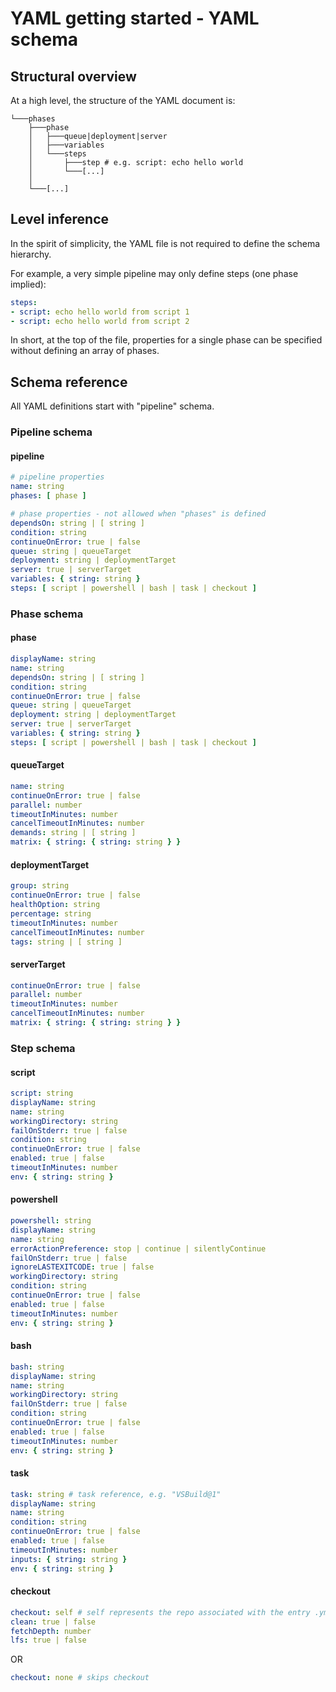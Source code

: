 # YAML getting started - YAML schema

## Structural overview

At a high level, the structure of the YAML document is:

```
└───phases
    ├───phase
    │   ├───queue|deployment|server
    │   ├───variables
    │   └───steps
    │       ├───step # e.g. script: echo hello world
    │       └───[...]
    │
    └───[...]
```

## Level inference

In the spirit of simplicity, the YAML file is not required to define the schema hierarchy.

For example, a very simple pipeline may only define steps (one phase implied):

```yaml
steps:
- script: echo hello world from script 1
- script: echo hello world from script 2
```

In short, at the top of the file, properties for a single phase can be specified without defining an array of phases.

<!-- Commenting-out template schema for now
The inference rules apply to templates as well. For details, see the schema reference section below.
-->

## Schema reference

All YAML definitions start with \"pipeline\" schema.

### Pipeline schema

#### pipeline

```yaml
# pipeline properties
name: string
phases: [ phase ]

# phase properties - not allowed when "phases" is defined
dependsOn: string | [ string ]
condition: string
continueOnError: true | false
queue: string | queueTarget
deployment: string | deploymentTarget
server: true | serverTarget
variables: { string: string }
steps: [ script | powershell | bash | task | checkout ]
```

<!-- #### repoResource

```yaml
repo: string # e.g. repo: self
clean: true | false
fetchDepth: number
lfs: true | false
``` -->

<!-- Commenting-out template schema for now
#### processTemplateReference

```yaml
name: string # relative path to process template
parameters: { string: any }
phases: [ # phase specific step overrides
  {
    name: string
    jobs: [ # phase and job specific step overrides
      {
        name: string
        steps: { string: [ script | powershell | bash | task ] }
      }
    ]
    steps: { string: [ script | powershell | bash | task ] }
  }
]
jobs: [ # job specific step overrides
  {
    name: string
    steps: { string: [ script | powershell | bash | task ] }
  }
]
steps: { string: [ script | powershell | bash | task ] } # step overrides
```

#### processTemplate

```yaml
resources: [ resource ]
phases: [ phase | phasesTemplateReference ]
jobs: [ job | jobsTemplateReference ]
steps: [ script | powershell | bash | task | stepsPhase | stepsTemplateReference ]
```
-->

### Phase schema

#### phase

```yaml
displayName: string
name: string
dependsOn: string | [ string ]
condition: string
continueOnError: true | false
queue: string | queueTarget
deployment: string | deploymentTarget
server: true | serverTarget
variables: { string: string }
steps: [ script | powershell | bash | task | checkout ]
```

#### queueTarget

```yaml
name: string
continueOnError: true | false
parallel: number
timeoutInMinutes: number
cancelTimeoutInMinutes: number
demands: string | [ string ]
matrix: { string: { string: string } }
```

#### deploymentTarget

```yaml
group: string
continueOnError: true | false
healthOption: string
percentage: string
timeoutInMinutes: number
cancelTimeoutInMinutes: number
tags: string | [ string ]
```

#### serverTarget

```yaml
continueOnError: true | false
parallel: number
timeoutInMinutes: number
cancelTimeoutInMinutes: number
matrix: { string: { string: string } }
```

<!-- Commenting-out template schema for now
#### phasesTemplateReference

```yaml
template: string # relative path
parameters: { string: any }
phases: [ # phase specific step overrides
  {
    name: string
    jobs: [ # phase and job specific step overrides
      {
        name: string
        steps: { string: [ script | powershell | bash | task ] }
      }
    ]
    steps: { string: [ script | powershell | bash | task ] }
  }
]
jobs: [ # job specific step overrides
  {
    name: string
    steps: { string: [ script | powershell | bash | task ] }
  }
]
steps: { string: [ script | powershell | bash | task ] } # step overrides
```

#### phasesTemplate

```yaml
phases: [ phase ]
jobs: [ job | jobsTemplateReference ]
steps: [ script | powershell | bash | task | stepsPhase | stepsTemplateReference ]
```
-->

<!-- Commenting-out variable object syntax for now
#### variable

```yaml
name: string
value: string
verbatim: bool # instructs agent not to uppercase/etc when setting env var
```
-->

<!-- Commenting-out template schema for now
#### variablesTemplateReference

```yaml
template: string # relative path
parameters: { string: any }
```

#### variablesTemplate

```yaml
variables: [ variable ]
```
-->

### Step schema

#### script

```yaml
script: string
displayName: string
name: string
workingDirectory: string
failOnStderr: true | false
condition: string
continueOnError: true | false
enabled: true | false
timeoutInMinutes: number
env: { string: string }
```

#### powershell

```yaml
powershell: string
displayName: string
name: string
errorActionPreference: stop | continue | silentlyContinue
failOnStderr: true | false
ignoreLASTEXITCODE: true | false
workingDirectory: string
condition: string
continueOnError: true | false
enabled: true | false
timeoutInMinutes: number
env: { string: string }
```

#### bash

```yaml
bash: string
displayName: string
name: string
workingDirectory: string
failOnStderr: true | false
condition: string
continueOnError: true | false
enabled: true | false
timeoutInMinutes: number
env: { string: string }
```

#### task

```yaml
task: string # task reference, e.g. "VSBuild@1"
displayName: string
name: string
condition: string
continueOnError: true | false
enabled: true | false
timeoutInMinutes: number
inputs: { string: string }
env: { string: string }
```

#### checkout

```yaml
checkout: self # self represents the repo associated with the entry .yml file
clean: true | false
fetchDepth: number
lfs: true | false
```

OR

```yaml
checkout: none # skips checkout
```

<!-- Commenting-out step group for now
#### stepGroup

```yaml
phase: string # name
steps: [ script | powershell | bash | task ]
```
-->

<!-- Commenting-out template schema for now since it's main value comes with templates and docker
#### stepsTemplateReference

```yaml
template: string # relative path
parameters: { string: any }
steps: { string: [ script | powershell | bash | task ] } # step overrides
```

#### stepsTemplate

```yaml
steps: [ script | powershell | bash | task | stepsPhase ]
```
-->
